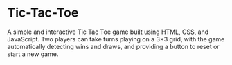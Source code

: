 # Tic-Tac-Toe
A simple and interactive Tic Tac Toe game built using HTML, CSS, and JavaScript. Two players can take turns playing on a 3×3 grid, with the game automatically detecting wins and draws, and providing a button to reset or start a new game.
